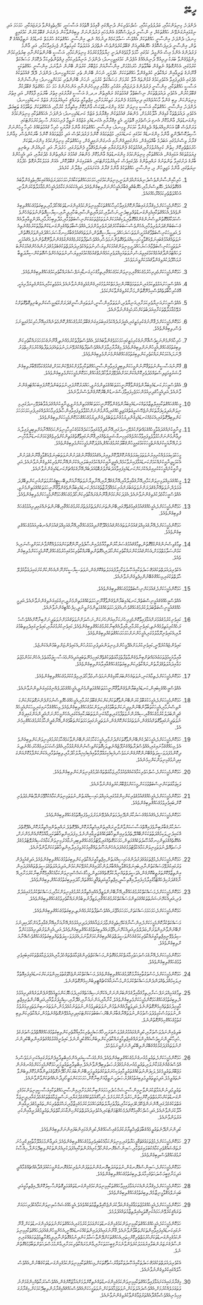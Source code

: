 <h1 align='center' dir='rtl'></h1>
<h2 dir='rtl'>ދީބާޖާ</h2>
<p dir='rtl'>ދެންފަހެ، މިނިވަންކަމާއި، ޢަދުލުވެރިކަމާއި، ޞުލްޙަވެރިކަން ދުނިޔޭގައި ޤާއިމުވެ އޮތުމުގެ އަސާސަކީ، ކަމޭހިތެވިގެންވާ ދަރަޖައަކާއި، ހަމަހަމަ އަދި ނިގުޅައިނުގަނެވޭނެ ޙައްޤުތަކެއް، އި ންސާނީ ދަރިފަސްކޮޅުގެ އެންމެހައި ފަރުދުންނަށް ލިބިގެންވާކަން ދެނެގަނެ ޤަބޫލުކުރުން ކަމުގައިވީ ހިނދު؛
ދެންފަހެ، އިންސާނީ ޙައްޤުތަކަށް އެއްވެސް ސަމާލުކަމެއް ދިނުމެއް ނެތި، އިންސާނީ ޙައްޤުތަކުގެ ޙުރުމަތް ކެނޑުމުގެ ނަތީޖާއެއްގެ ގޮ ތުން، އިންސާނީ ދަރިފަސްކޮޅުގެ ހެޔޮބުއްދިއަށް ޤަބޫލުކުރެވެންވެސް ނެތްފަދަ ޢަމަލުތަކާ ކުރިމަތިލާން ޖެހިފައިވާކަމާއި، އަދި ޢާންމު ފަރުދުންގެ އެންމެ އިސް އުންމީދު ކަމުގައި ހާމަވެ ފާޅުވެގެންދަނީ ޚިޔާލުފާޅުކުރުމުގެ މިނިވަންކަމާއި، އަސާސީ ބޭނުންތަކުންނާއި ބިރުވެރިކަމުން މިންޖުވެގެންވާ ބަޔަކު ދިރިއުޅޭ ދުނިޔެއެއްގެ އުފެދުން ކަމުގައިވީހިނދު؛
ދެންފަހެ، އަނިޔާވެރިކަމާއި ފިއްތުންތެރިކަމާ ދެކޮޅަށް މަސައްކަތް ކުރުމުގައި، އެހެންގޮތެއް ނެތިގެން ބަޣާވާތަށް ހުރަހެޅުމަށް، އިންސާނާއަށް މަޖުބޫރު ކުރުވަން ބޭނުން ނުވާނަމަ، އިންސާނީ ޙައްޤުތަކަކީ ޤާނޫނުގެ ޒަރީޢާއިން ރައްކާތެރި ކުރެވިގެންވާ ޙައްޤުތަކަކަށް ހެދުމަކީ، ނުހަނު ބޭނުން ތެރި ކަމަކަށްވީހިނދު؛
ދެންފަހެ، ދޭދޭ ޤައުމުތަކުގެ މެދުގައި އުފެދިފައިވާ އެކުވެރިކަމުގެ ގުޅުންތައް އާލާ ކުރުމަށް މަސައްކަތް ކުރުމަކީ، ނުހަނު ބޭނުންތެރި ކަމަކަށްވީހިނދު؛
އިންސާނުންގެ އަސާސީ ޙައްޤުތަކާއި، އިންސާނީ ފަރުދުންގެ ދަރަޖައާއި އަގުހުރި މަޤާމާއި ފިރިހެނުންނާއި އަންހެނުންގެ ހަމަ ހަމަ ޙައްޤުތައް ޤަބޫލުކުރާ ޤަބޫލުކުރުން، އެކުވެރި ދައުލަތްތަކަށް ނިސްބަތްވާ ޤައުމުތަކުގެ ރައްޔިތުން އ.ދ.ގެ އަސާސީ ޤަރާރުގައި އިތުރު ބާރުލައި ފާޅުކޮށް، އަދި އިތުރު މިނިވަންކަން ލިބި ގެންވާ މާޙައުލެއްގައި ދިރިއުޅުމުގެ ފެންވަރު މަތިކުރުމަށާއި، އިޖްތިމާޢީ ތަރައްޤީ ކުރިއެރުވުމަށް ޢަޒުމް ކަނޑައެޅިހިނދު؛
ދެންފަހެ، އިންސާނީ ޙައްޤުތަކާއި އަސާސީ މިނިވަން ކަމުގެ މިންގަނޑުތަކަސް ޢާންމުކޮށް އިޙްތިރާމް ކުރުމާއި، އެޙައްޤުތަކަށް ތަބާވުމުގެ ޠަބީޢަތް، އެކުވެރި ދައުލަތްތަކާ ގުޅިގެން އާލާކުރުމަށް، މެންބަރު ޤައުމުތަކުން އިޤްރާރުވެ ޢަޒުމް ކަނޑައެޅިހިނދު؛
ދެންފަހެ، އެޙައްޤުތަކާއި މިނިވަންކަމުގެ މިންގަނޑުތައް، ޢާންމުކޮށް އެނގި ދަސްވެފައި އޮތުމަކީ، އެވީ އިޤްރާރާއި އެކަނޑައެޅި ޢަޒުމްގެ ނަތީޖާ ފުރިހަމައަށް ޙާޞިލުކުރުމަށްޓަކައި ވަރަށްވެސް ބޮޑު އަހަންމިއްޔަތެއް ދެވިގެންވާ ކަމަކަށް ވީހިނދު؛
އިންސާނީ ޙައްޤުތަކުގެ ޢާންމު ޤަރާރަކީ ހުރިހާ ޤައުމުތަކެއްގެ ހުރިހާ މީހުންނަށް ޙާޞިލުކޮސްދޭންވީ ޢާންމު މިންގަނޑެއް ކަމުގައި ކަނޑައަޅައި، މުޖުތަމަޢުގެ ކޮންމެ ފަރުދަކުވެސް އަދި މުޖުތަމަޢުގެ ކޮންމެ ބާރަކުންވެސް، މިޢާންމު ޤަރާރު ވިސްނުމުގައި އަބަދުމެ ބާއްވައިގެން، އަންގައިދީގެންނާއި އުނގަންނައިދީގެން، މިޙައްޤުތަކާއި މިނިވަންކަމުގެ މިންގަނޑުތަކަށް ހުރުމަތްތެރިކޮށް ހިތުން ކުރިއެރުވުމަށާއި،ޤައުމުތަކުގެ ފެންވަރުގަޔާއި ބައިނަލްއަޤްވާމީ ފެންވަރުގައި، ހަރުދަނާ އަދި ކުރިއެރުން ލިބެނިވި ފިޔަވަޅުތަކެއް އަޅައިގެން، އެޙައްޤުތަކާއި މިނިވަންކަމުގެ މިންގަނޑުތައް ޢާންމުކޮށް މެންބަރު ޤައުމުގެ ރައްޔިތުންގެ މެދުގަޔާއި، އަދި އެމީހުންގެ ބާރުގެ ދަށުގައިވާ ތަންތަނުގެ ރައްޔިތުންގެ މެދުގައިވެސް ކުރިއެރުވުމަށްޓަކައި، އެބަލައިގަނެ ޤަބޫލުކޮށް، އެއަށް ޢަމަލުކުރާނެގޮތް ހެދުމުގެ ނިޔަތުގައި، ޢާންމު މަޖިލީހުން މި، އިންސާނީ ޙައްޤުތަކުގެ ޢާންމު ޤަރާރު އެކަށައަޅައި، އިޢްލާނު ކުރެއެވެ.</p>
<ol dir='rtl'>
  <li dir='rtl'>
    <p dir='rtl'>ހުރިހާއިންސާނުންވެސްދުނިޔެއަށްއުފަންވަނީ،މިނިވަންކަމުގައި،ހަމަހަމަޙައްޤުތަކަކާއެކު،ހަމަހަމަދަރަޖައެއްގައިކަމޭހިތެވިގެންވާބައެއްގެގޮތުގައެވެ.ހެޔޮވިސްނުމާއި،ހެޔޮބުއްދީގެބާރުއެމީހުންނަށްލިބިގެންވެއެވެ.އަދިއެކަކުއަނެކަކާމެދުއެމީހުންމުޢާމަލާތްކުރަންވާނީ،އުޚުއްވަތްތެރިކަމުގެރޫޙެއްގައެވެ.</p>
  </li>
  <li dir='rtl'>
    <p dir='rtl'>ހަމަކޮންމެމީހަކަށްމެ،މިޤަރާރުގައިބަޔާންކޮށްފައިވާހުރިހާޙައްޤުތަކަކާއިމިނިވަންކަމުގެމިންގަނޑުތަކެއްހޯދުމާއި،ލިބިގަތުމުގެޙައްޤުލިބިގެންވެއެވެ.އެޙައްޤުތަކާއިއެމިންގަނޑުތައްލިބިދެނީ،ނަސްލާއި،ކުލައާއި،ޖިންސާއި،ބަހާއި،ދީނާއި،ސިޔާސީގޮތުންނުވަތައެހެންވެސްކަމަކާގުޅޭގޮތުންވިސްނުންގެންގުޅޭގޮތާއި،ވަކިޤައުމަކަށްނުވަތަމުޖުތަމަޢަކަށްނިސްބަތްވުމާއި،މުދާލިބިހުރުމާއި،އުފަންވީޢާއިލާއެއްގެސަބަބުންޤަދަރުވެރިވުމާއި،އެހެންވެސްސަބަބަކާހުރެޤަދަރުވެރިވުންފަދަ،އެއްވެސްބާވަތެއްގެމިންގަނޑަކުންތަފާތުކުރުމެއްނެތިއެވެ.އަދިމީހަކުނިސްބަތްވާޤައުމަކީ،ނުވަތަސަރަޙައްދަކީސިޔާސީގޮތުން،ނުވަތައެޤައުމުގެބާރުހިނގާސަރަޙައްދުގެމިންވަރުގެގޮތުން،ނުވަތައެޤައުމުގެބައިނަލްއަޤްވާމީހައިސިއްޔަތުގެގޮތުންނަމަވެސް،އެއްވެސްތަފާތުކުރުމެއްގެންގުޅެގެންނުވާނޭގޮތުންނެވެ.އެޤައުމަކީ،ނުވަތަމީހަކުނިސްބަތްވާއެސަރަޙައްދަކީ،މިނިވަންޤައުމަކަށްވިޔަސް،ނުވަތައެކުވެރިދައުލަތްތަކުގެބެލުމުގެދަށުންއެހެންޤައުމަކުންބަލަހައްޓަމުންދާޤައުމެއްކަމުގައިވިޔަސް،ނުވަތައަމިއްލަވެރިކަމެއްނެތްޤައުމެއްކަމުގައިވިޔަސް،ނުވަތައެހެންވެސްގޮތަކުންސިޔާދަތީބާރުމަޙްދޫދުކުރެވިގެންވާޤައުމަކަށްވީނަމަވެހެވެ.</p>
  </li>
  <li dir='rtl'>
    <p dir='rtl'>ހަމަކޮންމެމީހަކަށްމެދިރިހުރުމުގެޙައްޤާއި،މިނިވަންކަމުގެޙައްޤާއި،ތިމާގެހަށިގަނޑާއިނަފްސުގެރައްކާތެރިކަމުގެޙައްޤުލިބިގެންވެއެވެ.</p>
  </li>
  <li dir='rtl'>
    <p dir='rtl'>އެއްވެސްމީހަކު،އަޅުވެތިކަމުގައި،ނުވަތަމަޖުބޫރުންޚިދުމަތްކުރުވުމުގައި،ގެންގުޅެވިގެންނުވާނެއެވެ.އަޅުވެތިކަމާއި،އަޅުންގެވިޔަފާރިއަކީ،އޭގެހުރިހާބާވަތެއްވެސްހިމެނޭގޮތުން،މަނާކުރެވިގެންވާކަންކަމެވެ.</p>
  </li>
  <li dir='rtl'>
    <p dir='rtl'>އެއްވެސްމީހަކު،އަނިޔާވެރިކަމަށާއި،އަނިޔާވެރި،ނުވަތަލާއިންސާނީ،ނުވަތައިންސާނީޤަދަރަށްކުޑައިމީސްކަންލިބެނިވިގޮތްގޮތަށްކުރެވޭމުޢާމަލާތްތަކަށާއިއަދަބުތަކަށްހުރަހެޅިގެންނުވާނެއެވެ.</p>
  </li>
  <li dir='rtl'>
    <p dir='rtl'>ހަމަކޮންމެމީހަކަށްމެ،ޤާނޫނުގެކުރިމަތީގައި،އެއީފަރުދެއްކަމުގައިބަލައިގަނެޤަބޫލުކުރުމުގެޙައްޤު،ކޮންމެތަނެއްގައިއޭނާހުރިކަމުގައިވީނަމަވެސް،ލިބިގެންވެއެވެ.</p>
  </li>
  <li dir='rtl'>
    <p dir='rtl'>ހުރިހާއެންމެންނަކީވެސްޤާނޫނުގެކުރިމަތީގައިހަމަހަމަވެގެންވާބައެކެވެ.އެއްވެސްތަފާތުކުރުމެއްނެތި،ޤާނޫނުގެހަމަހަމަރައްކާތެރިކަންލިބިގަތުމުގެޙައްޤު،އެމީހުންނަށްލިބިގެންވެއެވެ.މިޤަރާރާޚިލާފަށްއެއްވެސްތަފާތެއްކުރެވޭނަމަ،ނުވަތައެފަދަތަފާތެއްކުރުމަށްހިތްވަރުދޭނަމަ،އެކަމަކުންރައްކަތެރިކަންލިބިގަތުމުގެޙައްޤުއެންމެނަށްމެލިބިގެންވެއެވެ.</p>
  </li>
  <li dir='rtl'>
    <p dir='rtl'>ޤާނޫނުއަސާސީންނުވަތަޤާނޫނުންމީހަކަށްލިބިދީފައިވާއިންސާނީޙައްޤުތަކާޚިލާފަށްކުރެވޭކަންކަމަށް،ޤައުމުގެކަމާގުޅޭބާރުލިބިގެންވާޝަރުޢީމަޖިލިސްތައްމެދުވެރިކޮށްއެކަންކަމަށްއެދެވޭފަރުވާހޯދުމުގެޙައްޤު،ހަމަކޮންމެމީހަކަށްމެލިބިގެންވެއެވެ.</p>
  </li>
  <li dir='rtl'>
    <p dir='rtl'>އެއްވެސްމީހަކު،ކަނޑައެޅިބަޔާންވެގެންވާޤާނޫނީހަމަތަކެއްގެމަތިންމެނުވީ،ހައްޔަރުކޮށްފައި،ނުވަތަބަންދުކޮށްފައިބަހައްޓައިގެންނުވާނެއެވެ.އަދިއެމީހާގެދިރިއުޅުންހަމަޖެހިފައިވާފަސްގަނޑުންބޭރުކޮށްގެންވެސްނުވާނެއެވެ.</p>
  </li>
  <li dir='rtl'>
    <p dir='rtl'>މީހެއްގެޙައްޤުތަކާއިއިލްތިޒާމުތައްކަނޑައެޅިބަޔާންވެގެންވާޤާނޫނީހަމަތަކެއްގެމަތިންމެނުވީ،ޖިނާއީކުށެއްގެދަޢުވާބެލެވޭހިނދުގައި،މިނިވަންއަދިވަކިފަރާތަކަށްނުޖެހޭޝަރީޢަތުގެމަޖިލީހެއްގައި،ޢާންމުންނަށްހުޅުވާލެވިފައިވާއިންޞާފުވެރިމާޙައުލެއްގައި،ފުރިހަމަހަމަހަމަކަންލިބިދޭގޮތުގައި،އެކަމެއްކަނޑައެޅިގެންދިޔުމުގެނުވަތަބެލެވިގެންދިޔުމުގެޙައްޤުހަމަކޮންމެމީހަކަށްލިބިގެންވެއެވެ.</p>
  </li>
  <li dir='rtl'>
    <p dir='rtl'>ޖިނާއީކުށެއްގެދަޢުވާމީހެއްގެމައްޗަށްކުރެވޭހިނދުގައި،އޭނާގެދިފާޢުގައިވާހަކަދެއްކުމުގެހުރިހާމިނިވަންކަމެއްއޭނާއަށްލިބިދީފައިވާ،އަދިޢާންމުންނަށްހުޅުވާލެވިފައިވާމާޙައުލެއްގައިހިނގާޝަރީޢަތެއްގައި،ޤާނޫނުގައިވާގޮތުގެމަތިންކުށްވެރިވެއްޖެކަމަށްކަނޑަނާޅާހާހިނދަކު،އޭނާއަކީކުށެއްނެތްމީހަކުކަމުގައިމީހުންޤަބޫލުކުރުމުގެޙައްޤު،އެފަދަކޮންމެމީހަކަށްމެލިބިގެންވެއެވެ.</p>
    <p dir='rtl'>މީހަކުވަކިޢަމަލެއްކުރިއިރުނުވަތަވަކިޢަމަލެއްނުކޮށްދޫކޮށްލިއިރު،އެޤައުމުގެޤާނޫނުގެދަށުންނުވަތަބައިނަލްއަޤްވާމީޤާނޫނުގެދަށުން،އެކަމަކީޖިނާއީކުށެއްކަމަށްކަނޑައަޅާފައިނުވާކަމެއް،އެއީޖިނާއީކުށެއްކަމުގައިބަލައި،އެކުށުންއޭނާކުށްވެރިކުރެވިގެންނުވާނެއެވެ.އަދިޖިނާއީކުށެއްމީހަކުކުރިއިރުއެކުށަކަށްކަނޑައެޅިފައިވާއަދަބަށްވުރެބޮޑުއަދަބެއް،އޭނާގެމައްޗަށްކަނޑައެޅިގެންނުވާނެއެވެ.</p>
  </li>
  <li dir='rtl'>
    <p dir='rtl'>މީހެއްގެއަމިއްލަމިނިވަންކަމާއި،އޭނާގެޢާއިލާއާއި،އޭނާގެގެދޮރާއި،އޭނާލިޔާނުވަތައޭނާއަށްލިބޭސިޓީގެޙުރުމަތަށްއުނިކަންލިބޭފަދަޢަމަލެއް،ނުވަތައޭނާގެޤަދަރަށްނުވަތައަބުރަށްއުނިކަމެއްފޯރާޒާތުގެކަމެއް،ކަނޑައެޅިބަޔާންވެގެންވާޤާނޫނީހަމަތަކެއްގެމަތިންމެނުވީ،އެއްވެސްމީހަކާމެދުކުރެވިގެންނުވާނެއެވެ.އެފަދަކަންކަމުންޤާނޫނުގެރައްކާތެރިކަންހޯދުމުގެޙައްޤުހަމަކޮންމެމީހަކަށްމެލިބިގެންވެއެވެ.</p>
  </li>
  <li dir='rtl'>
    <p dir='rtl'>ހަމަކޮންމެމީހަކަށްމެ،އެމީހެއްގެޤައުމުގެއިމުގެތެރޭގައި،ބޭނުންތަނަކަށްދަތުރުފަތުރުކުރުމުގެޙައްޤާއި،ބޭނުންތަނެއްގައިދިރިއުޅުމުގެޙައްޤުލިބިގެންވެއެވެ.</p>
    <p dir='rtl'>ހަމަކޮންމެމީހަކަށްމެ،އޭނާގެއަމިއްލަޤައުމުނުވަތައެހެންޤައުމެއްދޫކޮށްދިއުމުގެޙައްޤާއި،އޭނާގެއަމިއްލަޤައުމަށްއެނބުރިއައުމުގެޙައްޤުލިބިގެންވެއެވެ.</p>
  </li>
  <li dir='rtl'>
    <p dir='rtl'>ތިމާގެވިސްނުންގެންގުޅޭގޮތުން،ތިމާގެޤައުމުގެސަރުކާރުންތިމާއާމެދުއިންސާފުވެރިނޫންގޮތަކަށްޢަމަލެއްކޮށްފާނެކަމަށްވިސްނައި،އެކަމުންސަލާމަތްވުމަށް،އެހެންޤައުމަކުންރައްކާތެރިކަންހޯދައި،އެގޮތުންލިބޭރައްކާތެރިކަމުގައިހުރުމުގެޙައްޤު،ކޮންމެމީހަކަށްމެލިބިގެންވެއެވެ.</p>
    <p dir='rtl'>އެކުވެރިދައުލަތްތަކުގެމަޤްޞަދުތަކާއިއުޞޫލުތަކާޚިލާފުޢަމަލުތައްކޮށްގެން،ނުވަތަސިޔާސީކުށްނޫންއެހެންކުށްކުށުގައިދަޢުވާއުފުލޭޙާލަތްތަކުގައި،މިޙައްޤުގެބޭނުންހިފެވިގެންނުވާނެއެވެ.</p>
  </li>
  <li dir='rtl'>
    <p dir='rtl'>ހަމަކޮންމެމީހަކަށްމެ،ޤައުމަކަށްނިސްބަތްވުމުގެޙައްޤުލިބިގެންވެއެވެ.</p>
    <p dir='rtl'>އެއްވެސްމީހެއްގެޤައުމީނިސްބަތެއް،ކަނޑައެޅިބަޔާންވެގެންވާޤާނޫނީހަމަތަކެއްގެމަތިންމެނުވީ،ނިގުޅައިގަނެވިގެންނުވާނެއެވެ.އަދިމީހެއްގެޤައުމީނިސްބަތްބަދަލުކުރުމުގެޙައްޤުވެސް،އެފަދަހަމަތަކެއްގެމަތިންމެނުވީނުދީ،ހިފެހެއްޓިގެންނުވާނެއެވެ.</p>
  </li>
  <li dir='rtl'>
    <p dir='rtl'>ކައިވެނިކުރުމުގެޢުމުރަށްއަޅާފައިވާކޮންމެފިރިހެނަކަށާއިއަންހެނަކަށް،ނަސްލަށްނުވަތަޤައުމަށްނުވަތަދީނަށްބިނާކޮށްއެއްވެސްހުރަހެއްކުރިމަތިވުމެއްނެތި،ކައިވެނިކުރުމާއި،ޢާއިލާއެއްބިނާކުރުމުގެޙައްޤުލިބިގެންވެއެވެ.ކައިވެނިކުރުމުގަޔާއި،ކައިވެނީގައިދެމިތިބުމުގަޔާއި،އެކައިވެނިރޫޅާލުމުގައި،އެމީހުންނަށްހަމަހަމަޙައްޤުތަކެއްލިބިގެންވެއެވެ.</p>
    <p dir='rtl'>ކައިވެންޏެއްކުރެވޭނީ،ކައިވެނިކުރުމަށްއެދޭމީހުންގެ،މިނިވަންއަދިފުރިހަމަރުހުން،އެކައިވެންޏަށްލިބުމުންއެކަންޏެވެ.</p>
    <p dir='rtl'>ޢާއިލާއަކީމުޖުތަމަޢުއެމައްޗަށްބިނާވެގެންވާތަފާތުޖަމާޢަތްތަކުގެތެރޭގައިހިމެނޭތަބަޢީއަދިއެންމެއަސާސީޖަމާޢަތެވެ.އެހެންކަމުންމުޖުތަމަޢާއިދައުލަތުގެފަރާތުން،ރައްކާތެރިކަންލިބިގަތުމުގެޙައްޤުޢާއިލާއަށްލިބިގެންވެއެވެ.</p>
  </li>
  <li dir='rtl'>
    <p dir='rtl'>ހަމަކޮންމެމީހަކަށްމެ،ތިމާއެކަނި،ނުވަތައެހެންބަޔަކާގުޅިގެންނަމަވެސް،މުދާހޯދައި،މިލްކުކުރުމުގެޙައްޤުލިބިގެންވެއެވެ.</p>
    <p dir='rtl'>އެއްވެސްމީހެއްގެކިބައިން،ކަނޑައެޅިބަޔާންވެގެންވާޤާނޫނީހަމަތަކެއްގެމަތިންމެނުވީ،އެމީހެއްގެމުދަލެއްނިގުޅައިގަނެވިންނުވާނެއެވެ.</p>
  </li>
  <li dir='rtl'>
    <p dir='rtl'>ހަމަކޮންމެމީހަކަށްމެ،އެމީހަކުގަބޫލުކުރަންބޭނުންވާގޮތަކަށްކަންކަންޤަބޫލުކުރުމާއި،އެމީހެއްގެހެޔޮވިސްނުމަށްފެންނަގޮތަކަށްކަންކަންވިސްނުމާއި،އެމީހަކުތަބާވާންބޭނުންވިދީނަކަށްތަބާވުމުގެމިނިވަންކަމުގެޙައްޤުލިބިގެންވެއެވެ.މިޙައްޤުގެމާނައިގައި،މީހަކަށްއެމީހެއްގެދީންބަދަލުކުރުމުގެޙައްޤާއި،ސިއްރުންނުވަތަފާޅުގައި،ތިމާއެކަނިނުވަތަބަޔަކާއިއެކުގައި،އެހެންމީހުންނަށްއެދީންއަންގައިދިގެންނުވަތަދީނުގައިވާގޮތަށްއުޅެގެން،ނުވަތައަޅުކަންކޮށްގެން،ނުވަތަދީނުގައިވަހަމަތަކަށްތަބާވެގެން،އޭނާގެދީންހާމަކުރުމުގެޙައްޤުހިމެނެއެވެ.</p>
  </li>
  <li dir='rtl'>
    <p dir='rtl'>ހަމަކޮންމެމީހަކަށްމެ،އެމީހަކުދެކެންބޭނުންވާގޮތަކަށްދުށުމާއި،އެމީހަކުހާމަކުރަންބޭނުންވާކަމެއްހާމަކުރުމުގެމިނިވަންކަންލިބިގެންވެއެވެ.މިޙައްޤުގެމާނައިގައި،އެއްވެސްފަރާތެއްގެނުފޫޒެއްނެތި،ވަކިގޮތަކަށްވިސްނުންގެންގުޅުމާއި،އެއްވެސްކަހަލައިމެއްހުރަހެއްނެތި،އަދިކޮންމެފަދަވަސީލަތެއްބޭނުންކޮށްގެންނަމަވެސް،އެކިއެކިމަޢުލޫމާތާއިއެކިއެކިޚިޔާލުހޯދުމާއި،ލިބިގަތުމާއި،އެކަންކަންފާޅުކޮށްއަންގައިދިނުމުގެމިނިވަންކަންހިމެނެއެވެ.</p>
  </li>
  <li dir='rtl'>
    <p dir='rtl'>ހަމަކޮންމެމީހަކަށްމެ،ޞުލްޙަވެރިކަމާއެކުއެއްވެއުޅުމާއި،ޖަމާޢަތްތައްހެދުމުގެމިނިވަންކަންލިބިގެންވެއެވެ.</p>
    <p dir='rtl'>ވަކިޖަމާޢަތަކަށްނިސްބަތްވުމަކަށް،މީހަކަށްމަޖްބޫރުކުރެވިގެންނުވާނެއެވެ.</p>
  </li>
  <li dir='rtl'>
    <p dir='rtl'>ހަމަކޮންމެމީހަކަށްމެ،އެމީހެއްގެޤައުމުގެވެރިކަންހިންގުމުގައި،އަމިއްލަހައިސިއްޔަތުން،ނުވަތަމިނިވަންކަމާއެކުހޮވޭމަންދޫބުންމެދުވެރިކޮށް،ބައިވެރިވުމުގެޙައްޤުލިބިގެންވެއެވެ.</p>
    <p dir='rtl'>ހަމަކޮންމެމީހަކަށްމެ،އެޤައުމެއްގެސަރުކާރުންދޭޚިދުމަތަށްއެދެވޭނެމަގު،ފަހިވެފައިއޮތުމުގެޙައްޤުލިބިގެންވެއެވެ.</p>
    <p dir='rtl'>ސަރުކާރުގެބާރުބިނާވެފައިއޮތްއަސާސަކަށްވާންވާނީރައްޔިތުންއިޙްތިޔާރުކޮށް،އެދޭގޮތެވެ.ރައްޔިތުންއިޚްތިޔާރުކޮށް،އެދޭގޮތްދައްކައިދެނީ،ވަކިމުއްދަތުތަކަކުންބޭއްވޭ،ތެދުވެރިއިންތިޚާބުތަކެއްގެޒަރީޢާއިންނެވެ.މިފަދައިންތިޚާބުތަކަކީ،ޢާއްމުކޮށްއެންމެންނަށް،އެއްގޮތެއްގެމަތިންހިނގާއުޞޫލުތަކެއްގެމަތިން،ހަމަހަމަގޮތެއްގައި،ވޯޓުލުމުގެޙައްޤުލިބިދިނުމާއެކު،މިނިވަންކަމާއެކުސިއްރުވޮޓުލުމުގެފުރުސަތުއޮތް،ނުވަތަމިނިވަންކަމާއެކުވޯޓުލުމުގެއެފަދައެހެންއުސޫލުތައްޤާއިމުކުރެވިފައިވާ،އިންތިޚާބުތަކަކަށްވާންވާނެއެވެ.</p>
  </li>
  <li dir='rtl'>
    <p dir='rtl'>ހަމަކޮންމެމީހަކަށްމެ،މުޖްތަމަޢުގެފަރުދުންގެހައިސިއްޔަތުން،އިޖްތިމާޢީރައްކާތެރިކަންލިބިގަތުމުގެހައްޤުލިބިގެންވެއެވެ.އަދިޤައުމީފެންވަރުގައިކުރެވޭމަސައްކަތުންނާއި،ބައިނަލްއަޤްވާމީއެއްބާރުލުންހޯދައިގެންކުރެވޭކަންކަމުން،އަދިދައުލަތުގެވަސީލަތްތައްއެފަދައިންއިންތިޒާމްކޮށްތަރުތީބުކޮށްގެން،އެވަސީލަތްތައްނިޔާކުރާގޮތެއްގެމަތިން،މީހާގެޝަޚްސްމިނިވަންކަމާއެކުޤާއިމްކޮށްބިނާކުރުމަށާއި،އޭނާގެޤަދަރުހިފެހެއްޓުމާގުޅިލާމެހިފައިވާ،އިޤްތިޞާދީ،އިޖްތިމާޢީއަދިޘަޤާފީޙައްޤުތައް،ހޯދައިލިބިގަތުމުގެޙައްޤު،ލިބިގެންވެއެވެ.</p>
  </li>
  <li dir='rtl'>
    <p dir='rtl'>ހަމަކޮންމެމީހަކަށްމެ،މަސައްކަތްކުރުމުގެޙައްޤާއި،އޭނާބޭނުންވަޒީފާއެއްއިޚްތިޔާރުކުރުމުގެމިނިވަންކަމާއި،މަސައްކަތްކުރުމުގައިޢަދުލްވެރި،އަދިއެކަށޭނަޝަރުތުތަކެއްގެމަތިންމަސައްކަތްކުރުމުގެޙައްޤާއި،ވަޒިފާނުލިބުމުންރައްކާތެރިވުމުގެޙައްޤުލިބިގެންވެއެވެ.</p>
    <p dir='rtl'>ހަމަކޮންމެމީހަކަށްމެ،ހަމަހަމަމަސައްކަތަށް،ހަމަހަމައުޖޫރަ،އެއްވެސްތަފާތުކުރުމެއްނެތި،ލިބިގަތުމުގެޙައްޤުލިބިގެންވެއެވެ.</p>
    <p dir='rtl'>މަސައްކަތްކުރާކޮންމެމީހަކަށްމެ،އިންސާނާގެކަމޭހިތެވިގެންވާދަރަޖައާއެއްފަދަދިރިއުޅުމެއް،އޭނާއަށާއިއޭނާގެޢާއިލާއަށްހޯދައިދިނުމަށްބޭނުންވާނެމިންވަރަށް،ޢަދުލްވެރިއަދިއެކަށޭނަ،އުޖޫރައެއްލިބިގަތުމުގެޙައްޤުލިބިގެންވެއެވެ.އަދި،އެމިންވަރުގެދިރިއުޅުމަކަށްވާސިލުވެވޭނީއިޖްތިމާޢީރައްކާތެރިކަމުގެއެހެންވަސީލަތްތަކެއްލިބިގެންކަމަށްވާނަމަ،އެފަދަވަސީލަތްތައްލިބިގަތުމުގެޙައްޤުވެސްއޭނާއަށްލިބިގެންވެއެވެ.</p>
    <p dir='rtl'>ހަމަކޮންމެމިހަކަށްމެ،އޭނާގެމަސްލަޙަތުޙިމާޔަތްކުރުމުގެގޮތުން،މަސައްކަތްތެރިންގެޖަމާޢަތްތައްހެދުމާއި،އެފަދަޖަމާޢަތްތަކުގައިބައިވެރިވުމުގެޙައްޤުލިބިގެންވެއެވެ.</p>
  </li>
  <li dir='rtl'>
    <p dir='rtl'>ހަމަކޮންމެމީހަކަށްމެ،ހުސްވަގުތާއިއަރާމުހޮދުމުގެޙައްޤުލިބިގެންވެއެވެ.މަސައްކަތްކުރަންޖެހޭވަގުތުވަކިމިންވަރަކަށްކަނޑައެޅިފައިއޮތުމާއި،ވަކިމުއްދަތެއްވަންދެންމަސައްކަތްކުރުމުން،މުސާރައާއެކުޗުއްޓީލިބުންހިމެނޭގޮތުންނެވެ.</p>
  </li>
  <li dir='rtl'>
    <p dir='rtl'>ތިމާގެއަމިއްލަނަފްސަށާއި،ތިމާގެޢާއިލާގެމެންބަރުންނަށް،އެކަށޭނަޞިއްޙަތެއްގައި،ދުޅަހެޔޮކަންމަތީއުޅެވޭނެފެންވަރެއްގެދިރިއުޅުމެއް،ލިބިގަތުމުގެޙައްޤުހަމަކޮންމެމީހަކަށްމެލިބިގެންވެއެވެ.ކާނާއާއި،އަންނައުނާއި،ގެދޮރާއި،ޞިއްޙީފަރުވާއާއި،އަދިބޭނުންތެރިއިޖްތިމާޢީޚިދުމަތްތައްހިމެނޭގޮތުންނެވެ.އަދިވަޒީފާއެއްނެތުމުން،ނުވަތަބަލިވުމުން،ނުވަތަނުކުޅެދުމުން،ނުވަތައަނބިނުވަތަފިރިމަރުވުމުން،ނުވަތަމުސްކުޅިވެދުވަސްވުމުން،ނުވަތައޭނާގެބާރުންބޭރުސަބަބުތަކަކަށްޓަކައިދިރިއުޅެވޭނެގޮތެއްނެތުމުން،ރައްކާތެރިކަންލިބިގަތުމުިގެޙައްޤުހިމެނޭގޮތުންނެވެ.</p>
    <p dir='rtl'>ބަލިވެއިންނަދުވަސްވަރާއި،ކުދިންގެޅައުމުރުގެދުވަސްވަރަކީ،ޚާއްޞައެހީތެރިކަމާއިއޯގާތެރިކަންލިބިގަތުމުގެޙައްޤުއޮތްދުވަސްވަރެކެވެ.ހުރިހާކުދީންނަކީވެސްއެއްމިންވަރެއްގެއިޖްތިމާޢީރައްކާތެރިކަންލިބުންޙައްޤުކުދީންނެވެ.ކައިވެނީގެގުޅުމެއްގެތެރެއިންލިބޭކުދިންނަށްނުވަތައެފަދަގުޅުމެއްގެބޭރުންލިބޭކުދިންނަށްވީނަމަވެހެވެ.</p>
  </li>
  <li dir='rtl'>
    <p dir='rtl'>ހަމަކޮންމެމީހަކަށްމެ،ތަޢުލީމުއުނގެނުމުގެޙައްޤުލިބިގެންވެއެވެ.އެންމެއަސާސީއަދިއެންމެއިބްތިދާއީފެންވަރުގައިއެކަނިނަމަވެސް،އެއްވެސްއަގެއްނެގުމަކާނުލައި،ތަޢުލީމުއުނގެނުމުގެފުރުޞަތުލިބިދޭންވާނެއެވެ.އިބްތިދާއީތަޢުލީމަކީ،ހަމަކޮންމެމީހަކަށްމެއުނގެނުންމަޖުބޫރުތަޢުލީމެކެވެ.ވަކިފަންނުތަކެއްގެތަޢުލީމާއިވަކިހުނަރުތަކުގެތަޢުލީމަކީ،ބޭނުންބަޔަކަށްހޯދޭނެގޮތުގެމަތިންޢާންމުކޮށްލިބެންވާނެތަޢުލީމެވެ.އަދިމަތީތަޢުލީމުލިބިގަތުމުގެފުރުޞަތަކީ،ނަތީޖާއަށްބިނާކޮށް،ހަމަހަމަކަންމަތީހޯދިދާނެއެއްޗަކަށްވާންވާނެއެވެ.</p>
    <p dir='rtl'>ތަޢުލީމުދިނުންއަމާޒުކުރަންވާނީއިންސާނީޝަޚްޞުފުރިހަމައަށްބިނާކުރުމަށާއި،އިންސާނީޙައްޤުތަކާއިއަސާސީމިނިވަންކަމުގެމިންގަނޑުތަކަށްޙުރުމަތްތެރިކޮށްހިތުން،ހަރުދަނާކުރުމަށެވެ.ހުރިހާޤައުމުތަކެއްގެމެދުގަޔާއި،ނަސްލީޖަމާޢަތްތަކުގެމެދުގައާއި،ދީނީޖަމާޢަތްތަކުގެމެދުގައި،އޮންނަންޖެހޭދެކެފަރިތަކަމާއި،ތަފާތުޚިޔާލުތައްތަޙައްމަލުކުރުމުގެމިޒާޖާއި،ރަޙްމަތްތެރިކަން،ތަޢުލީމުގެޛަރީޢާއިންއާލާކުރަންވާނެއެވެ.އަދިޞުލްހަޤާއިމުކޮށްދެމެހެއްޓުމަށްޓަކައި،އެކުވެރިދައުލަތްތަކުންހިންގާޙަރަކާތްތައް،ތަޢުލީމުގެޛަރީޢާއިންކުރިއަރުވަންވާނެއެވެ.</p>
    <p dir='rtl'>ކުދިންނަށްދޭނެތަޢުލީމެއްގެބާވަތްއިޚްތިޔާރުކުރުމުގެއިސްޙައްޤެއް،ކުދިންގެމައިންބަފައިންނަށްލިބިގެންވެއެވެ.</p>
  </li>
  <li dir='rtl'>
    <p dir='rtl'>ހަމަކޮންމެމީހަކަށްމެ،މުޖުތަމަޢުގެޘަޤާފީޙަޔާތުގައި،މިނިވަންކަމާއެކުބައިވެރިވުމުގެޙައްޤުލިބިގެންވެއެވެ.އަދިޢާންމުމަޢުލޫމާތާއިފިކްރީހުނަރުތައްޝައުޤުވެރިކަމާއެކުބަލައިގަތުމާއި،ސައިންސްގެރޮނގުންހޯދާކުރިއެރުންތަކާއިއެފަދަކުރިއެރުންތަކުންލިބިދޭމަންފާ،ޙިއްޞާކުރުމުގެޙައްޤުވެސްލިބިގެންވެއެވެ.</p>
    <p dir='rtl'>ހަމަކޮންމެމީހަކަށްމެ،ސައިންސްގެރޮނގުން،ނުވަތައަދަބީރޮނގުންނުވަތަފަންނުވެރިކަމުގެރޮނގުންމީހަކުއުފައްދާއެއްޗެއްގެމާއްދީއަދިމަނާޤިބީމަޞްލަޙަތުގެޙިމާޔަތް،ލިބިގަތުމުގެޙައްޤުލިބިގެންވެއެވެ.</p>
  </li>
  <li dir='rtl'>
    <p dir='rtl'>ހަމަކޮންމެމީހަކަށްމެ،މިޤަރާރުންއެކަށައަޅާފައިމިވާޙައްޤުތަކާއިމިނިވަންކަމުގެމިންގަނޑުތައްޢަމަލީގޮތުންޙާޞިލުކޮށްދޭ،އިޖްތިމާޢީއަދިބައިނަލްއަޤްވާމީނިޒާމެއް،ލިބިގަތުމުގެޙައްޤުލިބިގެންވެއެވެ.</p>
  </li>
  <li dir='rtl'>
    <p dir='rtl'>ހަމަކޮންމެމީހަކަށްމެ،އެމީހެއްގެމުޖުތަމަޢާގުޅިގެންއަދާކުރަންޖެހޭއިލްތިޒާމުތަކެއްވެއެވެ.އެމީހެއްގެޝަޚްޞުމިނިވަންކަމާއެކުފުރިހަމައަށްތަރައްޤީކުރެވޭނެހަމައެކަނިގޮތަކީއެއިލްތިޒާމުތައްއުފުލުމެވެ.</p>
    <p dir='rtl'>ހަމަކޮންމެމީހަކުމެ،އެމީހެއްގެޙައްޤުތަކާއިމިނިވަންކަމުގެމިންގަނޑުތަކަށްޢަމަލުކުރުމުގައި،އެޙައްޤުތަކަށްނުވަތައެމިންގަނޑުތަކަށް،ޤާނޫނުގައިކަނޑައެޅިފައިވާއިންތަކަށްތަބާވާންވާނެއެވެ.ޤާނޫނުގައިއެފަދައިންތަކެއްކަނޑައެޅޭނީ،އެހެންމީހުންގެއެފަދަޙައްޤުތަކާއިމިނިވަންކަމުގެމިންގަނޑުތަކަށްޙުރުމަތްތެރިކޮށްހިތައި،އެޙައްޤުތަކަށްދޭންވާސަމާލުކަންދިނުމުގެގޮތުންނާއި،ދީމުޤްރާޠީމުޖުތަމަޢެއްގައި،އިންސާފުގެނަޒަރުންބަލާއިރުޢަމަލުކުރެވެންވާނެމަނާޤިބީހަމަތަކަށާއި،ޢާންމުރައްކާތެރިކަމަށާއި،ޢާންމުމަޞްލަޙަތަށްތަބާވުމުގެގޮތުންނެވެ.</p>
    <p dir='rtl'>އެކުވެރިދައުލަތްތަކުގެމަޤްޞަދުތަކާއިއުޞޫލުތަކާތަޢާރުޟުވާގޮތަކަށް،މިޙައްޤުތަކާއިމިނިވަންކަމުގެމިންގަނޑުތަކުގެބޭނުން،އެއްވެސްޙާލެއްގައިކުރެވިގެންނުވާނެއެވެ.</p>
  </li>
  <li dir='rtl'>
    <p dir='rtl'>މިޤަރާރުގައިއެކަށައަޅާފައިވާޙައްޤުތަކާއިމިނިވަންކަމުގެމިންގަނޑުތައްނެތިކޮށްލުމަށްއަމާޒުކޮށްގެން،އެއްވެސްޙަރަކާތެއްހިންގުމަށްނުވަތަޢަމަލެއްކުރުމަށް،އެއްވެސްދައުލަތަކަށް،ނުވަތަޖަމާޢަތަކަށް،ނުވަތަމީހަކަށްއެއްވެސްޙައްޤެއްމިޤަރާރުންލިބިދޭކަމަކަށް،މިޤަރާރުގައިހިމެނިއެއްވެސްމާއްދާއެއްތަރުޖަމާގެންވާކުރެވިގެންނުވާނެއެވެ.</p>
  </li>
</ol>